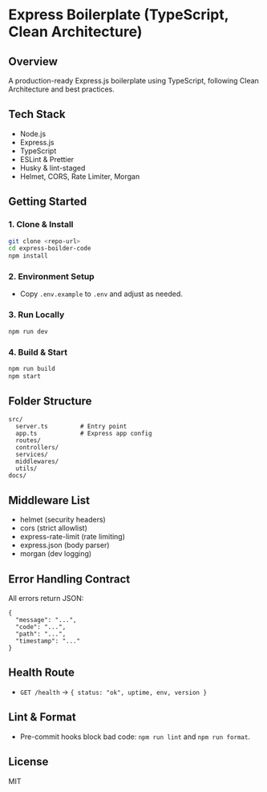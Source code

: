 # Express Boilerplate (TypeScript, Clean Architecture)

## Overview

A production-ready Express.js boilerplate using TypeScript, following Clean Architecture and best practices.

## Tech Stack

- Node.js
- Express.js
- TypeScript
- ESLint & Prettier
- Husky & lint-staged
- Helmet, CORS, Rate Limiter, Morgan

## Getting Started

### 1. Clone & Install

```sh
git clone <repo-url>
cd express-boilder-code
npm install
```

### 2. Environment Setup

- Copy `.env.example` to `.env` and adjust as needed.

### 3. Run Locally

```sh
npm run dev
```

### 4. Build & Start

```sh
npm run build
npm start
```

## Folder Structure

```
src/
  server.ts         # Entry point
  app.ts            # Express app config
  routes/
  controllers/
  services/
  middlewares/
  utils/
docs/
```

## Middleware List

- helmet (security headers)
- cors (strict allowlist)
- express-rate-limit (rate limiting)
- express.json (body parser)
- morgan (dev logging)

## Error Handling Contract

All errors return JSON:

```
{
  "message": "...",
  "code": "...",
  "path": "...",
  "timestamp": "..."
}
```

## Health Route

- `GET /health` → `{ status: "ok", uptime, env, version }`

## Lint & Format

- Pre-commit hooks block bad code: `npm run lint` and `npm run format`.

## License

MIT
